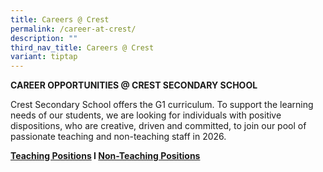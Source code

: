 ```yaml
---
title: Careers @ Crest
permalink: /career-at-crest/
description: ""
third_nav_title: Careers @ Crest
variant: tiptap
---
```

<p><strong>CAREER OPPORTUNITIES @ CREST SECONDARY SCHOOL</strong>
</p>
<p>Crest Secondary School offers the G1 curriculum. To support the learning
needs of our students, we are looking for individuals with positive dispositions,
who are creative, driven and committed, to join our pool of passionate
teaching and non-teaching staff in 2026.</p>
<p><strong><a href="/info-at-crest/teaching-positions/" rel="noopener noreferrer nofollow" target="_blank">Teaching Positions</a>&nbsp;I&nbsp;<a href="/info-at-crest/non-teaching-positions/" rel="noopener noreferrer nofollow" target="_blank">Non-Teaching Positions</a></strong>
</p>
<p></p>